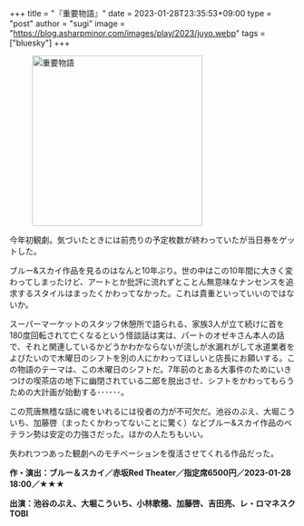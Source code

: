 +++
title = "『重要物語』"
date = 2023-01-28T23:35:53+09:00
type = "post"
author = "sugi"
image = "https://blog.asharpminor.com/images/play/2023/juyo.webp"
tags = ["bluesky"]
+++
<figure class="alignleft"><img src="/images/play/2023/juyo.webp" alt="重要物語" style="width: 300px !important;"></figure>

今年初観劇。気づいたときには前売りの予定枚数が終わっていたが当日券をゲットした。

ブルー&スカイ作品を見るのはなんと10年ぶり。世の中はこの10年間に大きく変わってしまったけど、アートとか批評に流れずとことん無意味なナンセンスを追求するスタイルはまったくかわってなかった。これは貴重といっていいのではないか。

スーパーマーケットのスタッフ休憩所で語られる、家族3人が立て続けに首を180度回転されて亡くなるという怪談話は実は、パートのオゼキさん本人の話で、それと関連しているかどうかわかならないが流しが水漏れがして水道業者をよびたいので木曜日のシフトを別の人にかわってほしいと店長にお願いする。この物語のテーマは、この木曜日のシフトだ。7年前のとある大事件のためにいきつけの喫茶店の地下に幽閉されている二郎を脱出させ、シフトをかわってもらうための大計画が始動する･･････。

この荒唐無稽な話に魂をいれるには役者の力が不可欠だ。池谷のぶえ、大堀こういち、加藤啓（まったくかわってないことに驚く）などブルー&スカイ作品のベテラン勢は安定の力強さだった。ほかの人たちもいい。

失われつつあった観劇へのモチベーションを復活させてくれる作品だった。

**作・演出：ブルー＆スカイ／赤坂Red Theater／指定席6500円／2023-01-28 18:00／★★★**

**出演：池谷のぶえ、大堀こういち、小林歌穂、加藤啓、吉田亮、レ・ロマネスクTOBI**